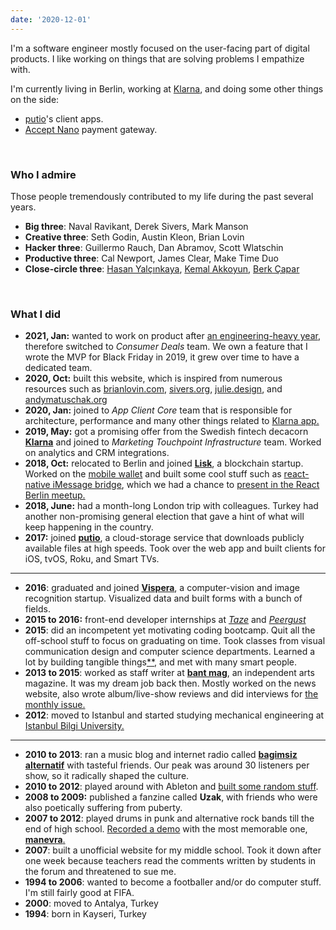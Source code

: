 ```yaml
---
date: '2020-12-01'
---
```


I'm a software engineer mostly focused on the user-facing part of digital products. I like working on things that are solving problems I empathize with.

I'm currently living in Berlin, working at [Klarna](https://klarna.com), and doing some other things on the side:

- [putio](https://put.io)'s client apps.
- [Accept Nano](https://accept-nano.com) payment gateway.

&nbsp;

### Who I admire

Those people tremendously contributed to my life during the past several years.

- **Big three**: Naval Ravikant, Derek Sivers, Mark Manson
- **Creative three**: Seth Godin, Austin Kleon, Brian Lovin
- **Hacker three**: Guillermo Rauch, Dan Abramov, Scott Wlatschin
- **Productive three**: Cal Newport, James Clear, Make Time Duo
- **Close-circle three**: [Hasan Yalçınkaya](https://twitter.com/hafifuyku), [Kemal Akkoyun](https://kakkoyun.me), [Berk Çapar](https://berk.studio)

&nbsp;

### What I did

- **2021, Jan:** wanted to work on product after [an engineering-heavy year](/blog/2020), therefore switched to _Consumer Deals_ team. We own a feature that I wrote the MVP for Black Friday in 2019, it grew over time to have a dedicated team.
- **2020, Oct:** built this website, which is inspired from numerous resources such as [brianlovin.com](https://brianlovin.com), [sivers.org](https://sivers.org), [julie.design](https://julie.design), and [andymatuschak.org](https://notes.andymatuschak.org)
- **2020, Jan:** joined to _App Client Core_ team that is responsible for architecture, performance and many other things related to [Klarna app.](https://klarna.com/us/klarna-app/)
- **2019, May:** got a promising offer from the Swedish fintech decacorn [**Klarna**](https://klarna.com/) and joined to _Marketing Touchpoint Infrastructure_ team. Worked on analytics and CRM integrations.
- **2018, Oct:** relocated to Berlin and joined [**Lisk**](https://lisk.io), a blockchain startup. Worked on the [mobile wallet](https://github.com/LiskHQ/lisk-mobile) and built some cool stuff such as [react-native iMessage bridge](../blog/react-native-imessage), which we had a chance to [present in the React Berlin meetup.](https://www.youtube.com/watch?v=MEM6OBOBIhY)
- **2018, June:** had a month-long London trip with colleagues. Turkey had another non-promising general election that gave a hint of what will keep happening in the country.
- **2017:** joined [**putio**](https://put.io/), a cloud-storage service that downloads publicly available files at high speeds. Took over the web app and built clients for iOS, tvOS, Roku, and Smart TVs.

---

- **2016**: graduated and joined [**Vispera**](https://vispera.co), a computer-vision and image recognition startup. Visualized data and built forms with a bunch of fields.
- **2015 to 2016:** front-end developer internships at _[Taze](https://tazebt.com)_ and _[Peergust](https://angel.co/peergust)_
- **2015**: did an incompetent yet motivating coding bootcamp. Quit all the off-school stuff to focus on graduating on time. Took classes from visual communication design and computer science departments. Learned a lot by building tangible things[\*](https://github.com/altaywtf/bilgi-shuttle-ios)[\*](https://github.com/altaywtf/vcd-ibeacon), and met with many smart people.
- **2013 to 2015**: worked as staff writer at [**bant mag**](https://bantmag.com), an independent arts magazine. It was my dream job back then. Mostly worked on the news website, also wrote album/live-show reviews and did interviews for [the monthly issue.](http://dergi.bantmag.com)
- **2012**: moved to Istanbul and started studying mechanical engineering at [Istanbul Bilgi University.](https://www.bilgi.edu.tr/en/)

---

- **2010 to 2013**: ran a music blog and internet radio called **[bagimsiz alternatif](https://8tracks.com/bagimsizalternatif)** with tasteful friends. Our peak was around 30 listeners per show, so it radically shaped the culture.
- **2010 to 2012**: played around with Ableton and [built some random stuff](https://soundcloud.com/altaywtf).
- **2008 to 2009:** published a fanzine called **Uzak**, with friends who were also poetically suffering from puberty.
- **2007 to 2012**: played drums in punk and alternative rock bands till the end of high school. [Recorded a demo](https://soundcloud.com/manevraonline/sets/palyaco) with the most memorable one, [**manevra**.](https://vimeo.com/26003192)
- **2007**: built a unofficial website for my middle school. Took it down after one week because teachers read the comments written by students in the forum and threatened to sue me.
- **1994 to 2006**: wanted to become a footballer and/or do computer stuff. I'm still fairly good at FIFA.
- **2000**: moved to Antalya, Turkey
- **1994**: born in Kayseri, Turkey
